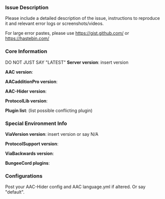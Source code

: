 ### Issue Description
Please include a detailed description of the issue, instructions to reproduce it and relevant error logs or screenshots/videos.

For large error pastes, please use https://gist.github.com/ or https://hastebin.com/

### Core Information
DO NOT JUST SAY "LATEST"
**Server version**: insert version

**AAC version**: 

**AACadditionPro version**: 

**AAC-Hider version**: 

**ProtocolLib version**: 

**Plugin list**: (list possible conflicting plugin)

### Special Environment Info
**ViaVersion version**: insert version or say N/A

**ProtocolSupport version**: 

**ViaBackwards version**: 

**BungeeCord plugins**: 

### Configurations
Post your AAC-Hider config and AAC language.yml if altered. Or say "default".
